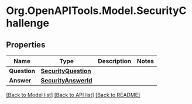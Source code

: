 # Org.OpenAPITools.Model.SecurityChallenge
## Properties

Name | Type | Description | Notes
------------ | ------------- | ------------- | -------------
**Question** | [**SecurityQuestion**](SecurityQuestion.md) |  | 
**Answer** | [**SecurityAnswerId**](SecurityAnswerId.md) |  | 

[[Back to Model list]](../README.md#documentation-for-models) [[Back to API list]](../README.md#documentation-for-api-endpoints) [[Back to README]](../README.md)

